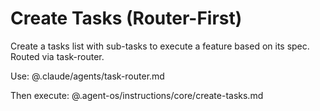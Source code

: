 # Create Tasks (Router-First)

Create a tasks list with sub-tasks to execute a feature based on its spec. Routed via task-router.

Use:
@.claude/agents/task-router.md

Then execute:
@.agent-os/instructions/core/create-tasks.md
